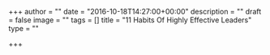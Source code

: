 +++
author = ""
date = "2016-10-18T14:27:00+00:00"
description = ""
draft = false
image = ""
tags = []
title = "11 Habits Of Highly Effective Leaders"
type = ""

+++
